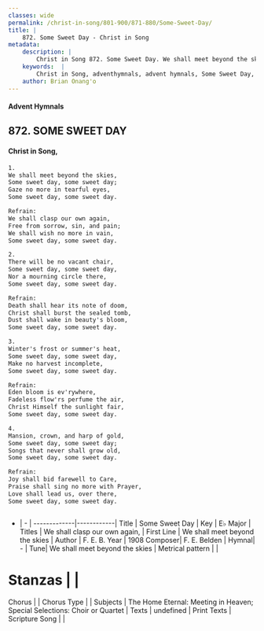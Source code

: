 ```yaml
---
classes: wide
permalink: /christ-in-song/801-900/871-880/Some-Sweet-Day/
title: |
    872. Some Sweet Day - Christ in Song
metadata:
    description: |
        Christ in Song 872. Some Sweet Day. We shall meet beyond the skies, Some sweet day, some sweet day; Gaze no more in tearful eyes, Some sweet day, some sweet day. 
    keywords:  |
        Christ in Song, adventhymnals, advent hymnals, Some Sweet Day, We shall meet beyond the skies. We shall clasp our own again, 
    author: Brian Onang'o
---
```


#### Advent Hymnals
## 872. SOME SWEET DAY
####  Christ in Song,

```txt
1.
We shall meet beyond the skies,
Some sweet day, some sweet day;
Gaze no more in tearful eyes,
Some sweet day, some sweet day.

Refrain:
We shall clasp our own again, 
Free from sorrow, sin, and pain;
We shall wish no more in vain,
Some sweet day, some sweet day.

2.
There will be no vacant chair,
Some sweet day, some sweet day,
Nor a mourning circle there,
Some sweet day, some sweet day.

Refrain:
Death shall hear its note of doom,
Christ shall burst the sealed tomb,
Dust shall wake in beauty's bloom,
Some sweet day, some sweet day.

3.
Winter's frost or summer's heat,
Some sweet day, some sweet day,
Make no harvest incomplete,
Some sweet day, some sweet day.

Refrain:
Eden bloom is ev'rywhere,
Fadeless flow'rs perfume the air,
Christ Himself the sunlight fair, 
Some sweet day, some sweet day.

4.
Mansion, crown, and harp of gold,
Some sweet day, some sweet day;
Songs that never shall grow old,
Some sweet day, some sweet day.

Refrain:
Joy shall bid farewell to Care,
Praise shall sing no more with Prayer,
Love shall lead us, over there,
Some sweet day, some sweet day.



```

- |   -  |
-------------|------------|
Title | Some Sweet Day |
Key | E♭ Major |
Titles | We shall clasp our own again,  |
First Line | We shall meet beyond the skies |
Author | F. E. B.
Year | 1908
Composer| F. E. Belden |
Hymnal|  - |
Tune| We shall meet beyond the skies |
Metrical pattern | |
# Stanzas |  |
Chorus |  |
Chorus Type |  |
Subjects | The Home Eternal: Meeting in Heaven; Special Selections: Choir or Quartet |
Texts | undefined |
Print Texts | 
Scripture Song |  |
    
